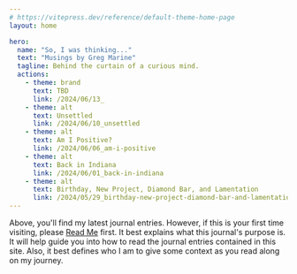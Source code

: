 ```yaml
---
# https://vitepress.dev/reference/default-theme-home-page
layout: home

hero:
  name: "So, I was thinking..."
  text: "Musings by Greg Marine"
  tagline: Behind the curtain of a curious mind.
  actions:
    - theme: brand
      text: TBD
      link: /2024/06/13_
    - theme: alt
      text: Unsettled
      link: /2024/06/10_unsettled
    - theme: alt
      text: Am I Positive?
      link: /2024/06/06_am-i-positive
    - theme: alt
      text: Back in Indiana
      link: /2024/06/01_back-in-indiana
    - theme: alt
      text: Birthday, New Project, Diamond Bar, and Lamentation
      link: /2024/05/29_birthday-new-project-diamond-bar-and-lamentation
---
```


Above, you'll find my latest journal entries. However, if this is your first time visiting, please [Read Me](read-me) first. It best explains what this journal's purpose is. It will help guide you into how to read the journal entries contained in this site. Also, it best defines who I am to give some context as you read along on my journey.